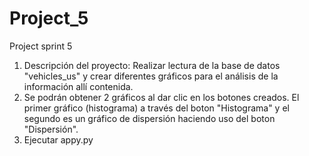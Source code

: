 # Project_5
Project sprint 5

1. Descripción del proyecto: Realizar lectura de la base de datos "vehicles_us" y crear diferentes gráficos para el análisis de la información allí contenida.
2. Se podrán obtener 2 gráficos al dar clic en los botones creados. El primer gráfico (histograma) a través del boton "Histograma" y el segundo es un gráfico de dispersión haciendo uso del boton "Dispersión".
3. Ejecutar appy.py